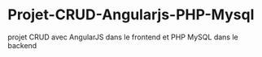 # Projet-CRUD-Angularjs-PHP-Mysql
projet CRUD avec AngularJS dans le frontend et PHP MySQL dans le backend 
